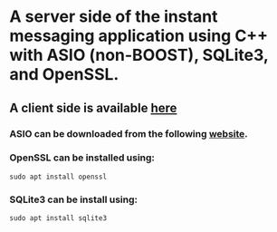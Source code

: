 # A server side of the instant messaging application using C++ with ASIO (non-BOOST), SQLite3, and OpenSSL.
## A client side is available [here](https://github.com/AAleka/chat-client)
### ASIO can be downloaded from the following [website](https://think-async.com/Asio/).
### OpenSSL can be installed using:
```
sudo apt install openssl
```

### SQLite3 can be install using:
```
sudo apt install sqlite3
```
